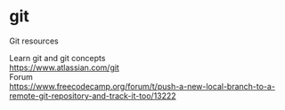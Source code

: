 # git
Git resources<br/>

Learn git and git concepts<br/>
https://www.atlassian.com/git
<br/>
Forum<br/>
https://www.freecodecamp.org/forum/t/push-a-new-local-branch-to-a-remote-git-repository-and-track-it-too/13222
